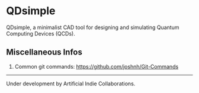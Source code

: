 # QDsimple
QDsimple, a minimalist CAD tool for designing and simulating Quantum Computing Devices (QCDs).

Miscellaneous Infos
-------------------

1. Common git commands: https://github.com/joshnh/Git-Commands



****************************************************
Under development by Artificial Indie Collaborations.